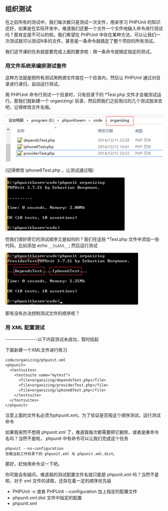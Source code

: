 ## 组织测试

在之前所有的测试中，我们每次都只是测试一次文件，用来学习 PHPUnit 的知识还好，如果是在实际开发中，难道我们还要一个文件一个文件地输入命令进行测试吗？那肯定是不可以的啦。我们希望在 PHPUnit 中存在某种方法，可以让我们一次测试就可以测试N多的文件，甚至是一条命令就搞定了整个项目的所有测试。

我们这节课的任务就是要完成上面的要求啦：用一条命令就搞定指定的测试。

### 用文件系统来编排测试套件

这种方法就是把所有测试用例源文件放在一个目录内，然后让 PHPUnit 通过对目录进行递归，自动运行测试。

用 PHPUnit 命令行测试一个目录时，只有目录下的 *Test.php 文件才会被测试运行。那我们就新建一个 organizing/ 目录，然后把我们之前用过的几个测试放进去吧，记得修改文件名哦。

<img src='./pic/29.png' />

(记得修改 iphone6Test.php ，让测试通过哦)

<img src='./pic/30.png' />

但我们很好奇它的测试顺序又是如何的？我们在这些 *Test.php 文件中添加一些代码，比如添加 echo `__CLASS__`; 然后运行测试

<img src='./pic/31.png' />

那有没有办法控制测试文件的顺序呢？

### 用 XML 配置测试

----------------以下内容测试未成功，暂时挂起

下面新建一个XML文件进行练习

```
code/organizing/phpunit.xml
<phpunit>
  <testsuites>
    <testsuite name="mytest">
      <file>organizing/dependsTest.php</file>
      <file>organizing/providerTest.php</file>
      <file>organizing/iphone6Test.php</file>
    </testsuite>
  </testsuites>
</phpunit>
```
注意上面的文件名必须为phpunit.xml。为了验证是否按这个顺序测试，运行测试命令

如果我突然不想用 phpunit.xml 了，难道我每次都需要把它删除，或者是重命令名吗？当然不是啦， phpunit 中有命令可以让我们完成这个任务

```
phpunit --no-configuration
忽略当前工作目录下的 phpunit.xml 与 phpunit.xml.dist。
```

那好，赶快用命令试一下吧。

你可能会有疑问，难道我的测试配置文件名就只能是 phpunit.xml 吗？当然不是啦，对于 xml 文件的读取，还存在着一定的顺序优先级

* PHPUnit -c 或者 PHPUnit --configuration 加上指定的配置文件
* phpunit.xml.dist 文件中指定的配置
* phpunit.xml